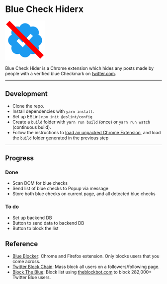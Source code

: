 # Blue Check Hiderx

![Icon](./public/icon-128.png)

Blue Check Hider is a Chrome extension which hides any posts made by people with a verified blue Checkmark on [twitter.com](https://twitter.com).

---

## Development

- Clone the repo.
- Install dependencies with `yarn install`.
- Set up ESLint `npm init @eslint/config`
- Create a `build` folder with `yarn run build` (once) or `yarn run watch` (continuous build).
- Follow the instructions to [load an unpacked Chrome Extension](https://developer.chrome.com/docs/extensions/mv3/getstarted/development-basics/#load-unpacked), and load the `build` folder generated in the previous step

---

## Progress

### Done

- Scan DOM for blue checks
- Send list of blue checks to Popup via message
- Store both blue checks on current page, and all detected blue checks

### To do

- Set up backend DB
- Button to send data to backend DB
- Button to block the list

## Reference

- [Blue Blocker](https://github.com/kheina-com/Blue-Blocker/): Chrome and Firefox extension. Only blocks users that you come across.
- [Twitter Block Chain](https://github.com/ceceradio/twitter-block-chain): Mass block all users on a followers/following page.
- [Block The Blue](https://twitter.com/BlockTheBlue): Block list using [theblockbot.com](https://www.theblockbot.com/show-blocks/9BjDYX6HOyx7e4_4NT6-Y4YylY3UmpojDxvo6Zu8) to block 282,000+ Twitter Blue users.

